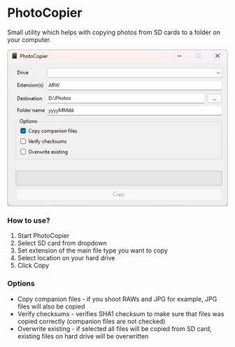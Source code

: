 # PhotoCopier

Small utility which helps with copying photos from SD cards to a folder on your computer.

<img align="center" src="assets/screenshot.jpg" alt="Screenshot">

### How to use?

1. Start PhotoCopier
2. Select SD card from dropdown
3. Set extension of the main file type you want to copy
4. Select location on your hard drive
5. Click Copy


### Options

 - Copy companion files - if you shoot RAWs and JPG for example, JPG files will also be copied
 - Verify checksums - verifies SHA1 checksum to make sure that files was copied correctly (companion files are not checked)
 - Overwrite existing - if selected all files will be copied from SD card, existing files on hard drive will be overwritten
